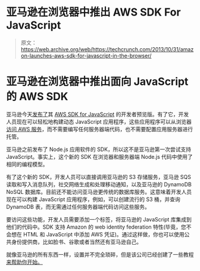 # 亚马逊在浏览器中推出 AWS SDK For JavaScript 

> 原文：<https://web.archive.org/web/https://techcrunch.com/2013/10/31/amazon-launches-aws-sdk-for-javascript-in-the-browser/>

# 亚马逊在浏览器中推出面向 JavaScript 的 AWS SDK

亚马逊今天[发布了](https://web.archive.org/web/20230118210101/http://aws.typepad.com/aws/2013/10/developer-preview-aws-sdk-for-javascript.html)其 [AWS SDK for JavaScript](https://web.archive.org/web/20230118210101/http://aws.amazon.com/sdkforbrowser/) 的开发者预览版。有了它，开发人员现在可以轻松地构建动态 JavaScript 应用程序，这些应用程序可以从浏览器[访问 AWS 服务](https://web.archive.org/web/20230118210101/https://aws.amazon.com/sdkforbrowser/)，而不需要编写任何服务器端代码，也不需要配置应用服务器进行托管。

亚马逊之前发布了 Node.js 应用软件的 SDK，所以这不是亚马逊第一次尝试支持 JavaScript。事实上，这个新的 SDK 在浏览器和服务器端 Node.js 代码中使用了相同的编程模型。

有了这个新的 SDK，开发人员可以直接调用亚马逊的 S3 存储服务，亚马逊 SQS 读取和写入消息队列，社交网络生成和处理移动通知，以及亚马逊的 DynamoDB NoSQL 数据库。目前还不能访问亚马逊更传统的数据库服务。这意味着开发人员现在可以构建 JavaScript 应用程序，例如，可以创建流行的 S3 桶，并查询 DynamoDB 表，而无需通过任何服务器端代码访问这些服务。

要访问这些功能，开发人员需要添加一个标签，将亚马逊的 JavaScript 库集成到他们的代码中。SDK 支持 Amazon 的 web identity federation 特性(毕竟，您不会想在 HTML 和 JavaScript 中添加 AWS 凭证)。通过这样做，你也可以使用公共身份提供商，比如脸书、谷歌或者当然还有亚马逊自己。

就像亚马逊的所有东西一样，设置并不完全琐碎，但是该公司已经创建了一些教程[来帮助你开始。](https://web.archive.org/web/20230118210101/https://aws.amazon.com/developers/getting-started/browser/)